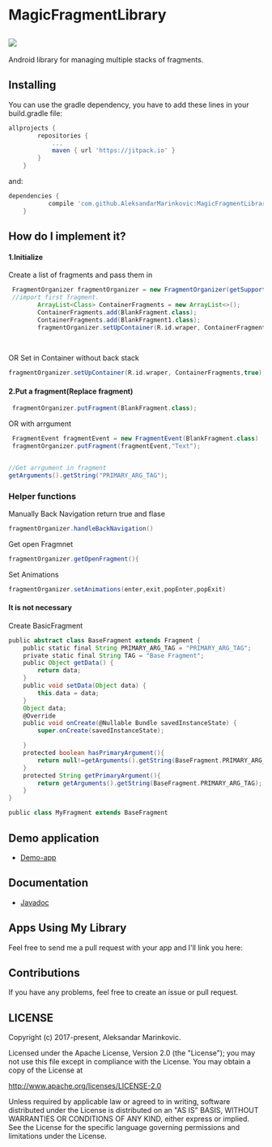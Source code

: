 # MagicFragmentLibrary
[![](https://jitpack.io/v/AleksandarMarinkovic/MagicFragmentLibrary.svg)](https://jitpack.io/#AleksandarMarinkovic/MagicFragmentLibrary)
--------
Android library for managing multiple stacks of fragments. 

Installing
--------

You can use the gradle dependency, you have to add these lines in your build.gradle file:

```groovy
allprojects {
		repositories {
			...
			maven { url 'https://jitpack.io' }
		}
	}
```
and:
```groovy
dependencies {
	       compile 'com.github.AleksandarMarinkovic:MagicFragmentLibrary:1.1'
	}
```
## How do I implement it?

#### 1.Initialize 
Create a list of fragments and pass them in
```groovy
 FragmentOrganizer fragmentOrganizer = new FragmentOrganizer(getSupportFragmentManager(), BlankFragment.class);
 //import first fragment.
        ArrayList<Class> ContainerFragments = new ArrayList<>();
        ContainerFragments.add(BlankFragment.class);
        ContainerFragments.add(BlankFragment1.class);
        fragmentOrganizer.setUpContainer(R.id.wraper, ContainerFragments);
	
	
```
OR Set in Container without back stack
```groovy 
fragmentOrganizer.setUpContainer(R.id.wraper, ContainerFragments,true);
```
#### 2.Put a fragment(Replace fragment)
```groovy
 fragmentOrganizer.putFragment(BlankFragment.class);
```
OR with arrgument
```groovy
 FragmentEvent fragmentEvent = new FragmentEvent(BlankFragment.class)
 fragmentOrganizer.putFragment(fragmentEvent,"Text");


//Get arrgument in fragment 
getArguments().getString("PRIMARY_ARG_TAG");

```

### Helper functions

Manually Back Navigation 
return true and flase
```groovy
fragmentOrganizer.handleBackNavigation()  
```
Get open Fragmnet
```groovy
fragmentOrganizer.getOpenFragment(){
```  
Set Animations 
```groovy
fragmentOrganizer.setAnimations(enter,exit,popEnter,popExit)
```
#### It is not necessary 
Create BasicFragment
```groovy
public abstract class BaseFragment extends Fragment {
    public static final String PRIMARY_ARG_TAG = "PRIMARY_ARG_TAG";
    private static final String TAG = "Base Fragment";
    public Object getData() {
        return data;
    }
    public void setData(Object data) {
        this.data = data;
    }
    Object data;
    @Override
    public void onCreate(@Nullable Bundle savedInstanceState) {
        super.onCreate(savedInstanceState);

    }
    protected boolean hasPrimaryArgument(){
        return null!=getArguments().getString(BaseFragment.PRIMARY_ARG_TAG);
    }
    protected String getPrimaryArgument(){
        return getArguments().getString(BaseFragment.PRIMARY_ARG_TAG);
    }
}
```
```groovy
public class MyFragment extends BaseFragment
```

## Demo application
-  [Demo-app](https://github.com/AleksandarMarinkovic/MagicFragmentLibrary/tree/master/Demo/src/main/java/com/hypercubesoft/demo)

## Documentation

- [Javadoc](https://aleksandarmarinkovic.github.io/MagicFragmentLibraryDoc/)

## Apps Using My Library
Feel free to send me a pull request with your app and I'll link you here:

## Contributions
If you have any problems, feel free to create an issue or pull request.
## LICENSE

Copyright (c) 2017-present, Aleksandar Marinkovic.

Licensed under the Apache License, Version 2.0 (the "License");
you may not use this file except in compliance with the License.
You may obtain a copy of the License at

<http://www.apache.org/licenses/LICENSE-2.0>

Unless required by applicable law or agreed to in writing, software
distributed under the License is distributed on an "AS IS" BASIS,
WITHOUT WARRANTIES OR CONDITIONS OF ANY KIND, either express or implied.
See the License for the specific language governing permissions and
limitations under the License.
